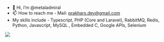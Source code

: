 - 👋 Hi, I’m @metaladmiral
- 📫 How to reach me - Mail: prakhars.dev@gmail.com
- My skills include - 
Typescript, 
PHP (Core and Laravel), 
RabbitMQ,
Redis,
Python,
Javascript, 
MySQL ,
Embedded C,
Google APIs,
Selenium

[![](https://visitcount.itsvg.in/api?id=metaladmiral&label=Profile%20Views&icon=1&pretty=true)](https://visitcount.itsvg.in)

<!---
metaladmiral/metaladmiral is a ✨ special ✨ repository because its `README.md` (this file) appears on your GitHub profile.
You can click the Preview link to take a look at your changes.
--->
